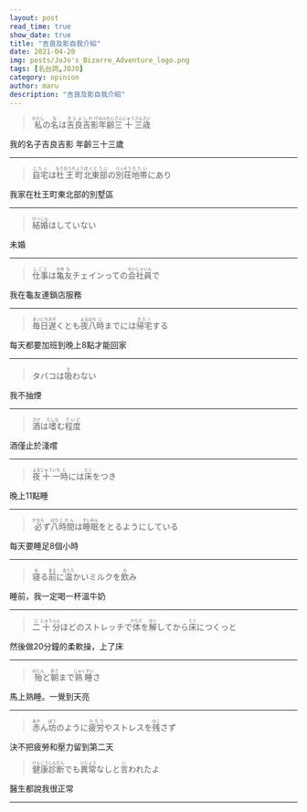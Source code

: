 ```yaml
---
layout: post
read_time: true
show_date: true
title: "吉良及影自我介紹"
date: 2021-04-20
img: posts/JoJo's_Bizarre_Adventure_logo.png
tags: [名台詞,JOJO]
category: opinion
author: maru
description: "吉良及影自我介紹"
---
```

> <div><ruby><rb>私</rb><rt>わたし</rt></ruby>の<ruby><rb>名</rb><rt>な</rt></ruby>は<ruby><rb>吉良吉影</rb><rt>きらよしかげ</rt></ruby><ruby><rb>年齢</rb><rt>ねんれい</rt></ruby><ruby><rb>三</rb><rt>さん</rt></ruby><ruby><rb>十</rb><rt>じゅう</rt></ruby><ruby><rb>三</rb><rt>さん</rt></ruby><ruby><rb>歳</rb><rt>さい</rt></ruby></div>

我的名子吉良吉影 年齡三十三歲

---
> <div><ruby><rb>自宅</rb><rt>じたく</rt></ruby>は<ruby><rb>杜王町</rb><rt>もりおうちょう</rt></ruby><ruby><rb>北東部</rb><rt>ほくとうぶ</rt></ruby>の<ruby><rb>別荘</rb><rt>べっそう</rt></ruby><ruby><rb>地帯</rb><rt>ちたい</rt></ruby>にあり</div>

我家在杜王町東北部的別墅區

---
> <div><ruby><rb>結婚</rb><rt>けっこん</rt></ruby>はしていない</div>

未婚

---
> <div><ruby><rb>仕事</rb><rt>しごと</rt></ruby>は<ruby><rb>亀</rb><rt>かめ</rt></ruby><ruby><rb>友</rb><rt>も</rt></ruby>チェインっての<ruby><rb>会社員</rb><rt>かいしゃいん</rt></ruby>で</div>

我在龜友連鎖店服務

---
> <div><ruby><rb>毎日</rb><rt>まいにち</rt></ruby><ruby><rb>遅</rb><rt>おそ</rt></ruby>くとも<ruby><rb>夜</rb><rt>よる</rt></ruby><ruby><rb>八</rb><rt>はち</rt></ruby><ruby><rb>時</rb><rt>じ</rt></ruby>までには<ruby><rb>帰宅</rb><rt>きたく</rt></ruby>する</div>

每天都要加班到晚上8點才能回家

---
> <div>タバコは<ruby><rb>吸</rb><rt>す</rt></ruby>わない</div>

我不抽煙

---
> <div><ruby><rb>酒</rb><rt>さけ</rt></ruby>は<ruby><rb>嗜</rb><rt>たしな</rt></ruby>む<ruby><rb>程度</rb><rt>ていど</rt></ruby></div>

酒僅止於淺嚐

---
> <div><ruby><rb>夜</rb><rt>よる</rt></ruby><ruby><rb>十</rb><rt>じゅう</rt></ruby><ruby><rb>一</rb><rt>いち</rt></ruby><ruby><rb>時</rb><rt>じ</rt></ruby>には<ruby><rb>床</rb><rt>とこ</rt></ruby>をつき</div>

晚上11點睡

---
> <div><ruby><rb>必</rb><rt>かなら</rt></ruby>ず<ruby><rb>八</rb><rt>はち</rt></ruby><ruby><rb>時間</rb><rt>じかん</rt></ruby>は<ruby><rb>睡眠</rb><rt>すいみん</rt></ruby>をとるようにしている</div>

每天要睡足8個小時

---
> <div><ruby><rb>寝</rb><rt>ね</rt></ruby>る<ruby><rb>前</rb><rt>まえ</rt></ruby>に<ruby><rb>温</rb><rt>あたた</rt></ruby>かいミルクを<ruby><rb>飲</rb><rt>の</rt></ruby>み</div>

睡前，我一定喝一杯溫牛奶

---
> <div><ruby><rb>二</rb><rt>に</rt></ruby><ruby><rb>十</rb><rt>じゅう</rt></ruby><ruby><rb>分</rb><rt>ふん</rt></ruby>ほどのストレッチで<ruby><rb>体</rb><rt>からだ</rt></ruby>を<ruby><rb>解</rb><rt>ほぐ</rt></ruby>してから<ruby><rb>床</rb><rt>とく</rt></ruby>につくっと</div>

然後做20分鐘的柔軟操，上了床

---
> <div><ruby><rb>殆</rb><rt>ほとん</rt></ruby>ど<ruby><rb>朝</rb><rt>あさ</rt></ruby>まで<ruby><rb>熟睡</rb><rt>じゅくすい</rt></ruby>さ</div>

馬上熟睡。一覺到天亮

---
> <div><ruby><rb>赤</rb><rt>あか</rt></ruby>ん<ruby><rb>坊</rb><rt>ぼう</rt></ruby>のように<ruby><rb>疲労</rb><rt>ひろう</rt></ruby>やストレスを<ruby><rb>残</rb><rt>のこ</rt></ruby>さず</div>

決不把疲勞和壓力留到第二天
> <div><ruby><rb>健康診断</rb><rt>けんこうしんだん</rt></ruby>でも<ruby><rb>異常</rb><rt>いじょう</rt></ruby>なしと<ruby><rb>言</rb><rt>い</rt></ruby>われたよ</div>

醫生都說我很正常

---

